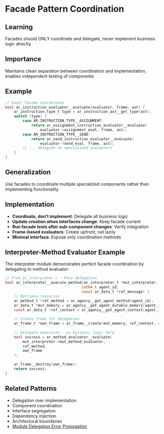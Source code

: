 # Facade Pattern Coordination

## Learning
Facades should ONLY coordinate and delegate, never implement business logic directly

## Importance
Maintains clean separation between coordination and implementation, enables independent testing of components

## Example
```c
// Good: Facade coordinates
bool ar_instruction_evaluator__evaluate(evaluator, frame, ast) {
    ar_instruction_type_t type = ar_instruction_ast__get_type(ast);
    switch (type) {
        case AR_INSTRUCTION_TYPE__ASSIGNMENT:
            return ar_assignment_instruction_evaluator__evaluate(
                evaluator->assignment_eval, frame, ast);
        case AR_INSTRUCTION_TYPE__SEND:
            return ar_send_instruction_evaluator__evaluate(
                evaluator->send_eval, frame, ast);
        // ... delegate to specialized evaluators
    }
}
```

## Generalization
Use facades to coordinate multiple specialized components rather than implementing functionality

## Implementation
- **Coordinate, don't implement**: Delegate all business logic
- **Update creation when interfaces change**: Keep facade current
- **Run facade tests after sub-component changes**: Verify integration
- **Frame-based evaluators**: Create upfront, not lazily
- **Minimal interface**: Expose only coordination methods

## Interpreter-Method Evaluator Example
The interpreter module demonstrates perfect facade coordination by delegating to method evaluator:
```c
// From ar_interpreter.c - Pure delegation
bool ar_interpreter__execute_method(ar_interpreter_t *mut_interpreter,
                                   int64_t agent_id, 
                                   const ar_data_t *ref_message) {
    // Retrieve resources
    ar_method_t *ref_method = ar_agency__get_agent_method(agent_id);
    ar_data_t *mut_memory = ar_agency__get_agent_mutable_memory(agent_id);
    const ar_data_t *ref_context = ar_agency__get_agent_context(agent_id);
    
    // Create frame for delegation
    ar_frame_t *own_frame = ar_frame__create(mut_memory, ref_context, ref_message);
    
    // Delegate execution - no business logic here
    bool success = ar_method_evaluator__evaluate(
        mut_interpreter->mut_method_evaluator,
        ref_method,
        own_frame
    );
    
    ar_frame__destroy(own_frame);
    return success;
}
```

## Related Patterns
- Delegation over implementation
- Component coordination
- Interface segregation
- Dependency injection
- Architectural boundaries
- [Module Delegation Error Propagation](module-delegation-error-propagation.md)